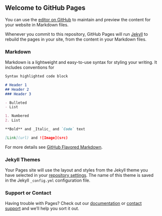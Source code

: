 ## Welcome to GitHub Pages

You can use the [editor on GitHub](https://github.com/mustakasICS/mustakas.github.io/edit/gh-pages/index.md) to maintain and preview the content for your website in Markdown files.

Whenever you commit to this repository, GitHub Pages will run [Jekyll](https://jekyllrb.com/) to rebuild the pages in your site, from the content in your Markdown files.

### Markdown

Markdown is a lightweight and easy-to-use syntax for styling your writing. It includes conventions for

```markdown
Syntax highlighted code block

# Header 1
## Header 2
### Header 3

- Bulleted
- List

1. Numbered
2. List

**Bold** and _Italic_ and `Code` text

[Link](url) and ![Image](src)
```

For more details see [GitHub Flavored Markdown](https://guides.github.com/features/mastering-markdown/).

### Jekyll Themes

Your Pages site will use the layout and styles from the Jekyll theme you have selected in your [repository settings](https://github.com/mustakasICS/mustakas.github.io/settings). The name of this theme is saved in the Jekyll `_config.yml` configuration file.

### Support or Contact

Having trouble with Pages? Check out our [documentation](https://docs.github.com/categories/github-pages-basics/) or [contact support](https://support.github.com/contact) and we’ll help you sort it out.
<html>
<head>
  
<script>
 window.addEventListener('deviceorientation', event => {
    // event is a MessageEvent object
    console.log('The service worker sent me a message: ${event.data}');
  });

let acl = new Accelerometer();
let max_magnitude = 0;
acl.addEventListener('activate', () => console.log('Ready to measure.'));
acl.addEventListener('error', error => console.log(`Error: ${error.name}`));
acl.addEventListener('reading', () => {
let magnitude = Math.hypot(acl.x, acl.y, acl.z);
if (magnitude > max_magnitude) {
max_magnitude = magnitude;
console.log(`NEW!! Max magnitude: ${max_magnitude} m/s2`);
}
});
acl.start();
  
const options = { frequency: 60, referenceFrame: 'device' };
const sensorAO = new AbsoluteOrientationSensor(options);

sensorAO.addEventListener('reading', () => {
  console.log("ABSORIENTATION "+sensorAO.quaternion[0]);
  console.log("ABSORIENTATION "+sensorAO.quaternion[1]);
  console.log("ABSORIENTATION "+sensorAO.quaternion[2]);
  console.log("ABSORIENTATION "+sensorAO.quaternion[3]);
});
  sensorAO.start();


let gyro = new Gyroscope({frequency: 30});
gyro.addEventListener('activate', () => console.log('Ready to measure.'));
gyro.addEventListener('error', error => console.log(`Error: ${error.name}`));
gyro.addEventListener('reading', () => {
console.log("GYROSCOPE "+ gyro.x + " " + gyro.y + " " + gyro.z);
});
gyro.start();
gyro.stop();
let laSensor = new LinearAccelerationSensor({frequency: 60});
laSensor.addEventListener('reading', e => {
  console.log("Linear acceleration along the X-axis " + laSensor.x);
  console.log("Linear acceleration along the Y-axis " + laSensor.y);
  console.log("Linear acceleration along the Z-axis " + laSensor.z);
});
laSensor.start();
laSensor.stop();
const rel_se = new RelativeOrientationSensor(options);
rel_se.addEventListener('reading', () => {
  console.log("RELATIVEORIENT "+rel_se.quaternion[0]);
  console.log("RELATIVEORIENT "+rel_se.quaternion[1]);
  console.log("RELATIVEORIENT "+rel_se.quaternion[2]);
  console.log("RELATIVEORIENT "+rel_se.quaternion[3]);
});
rel_se.start();
rel_se.stop();
acl.stop();
sensorAO.stop();

  navigator.permissions.query({name:"ambient-light-sensor"}).then(function(result) {
  if (result.state === 'granted') {
    const sensorAL = new AmbientLightSensor();
  sensorAL.onreading = () => {
    console.log('Current light level:', sensorAL.illuminance);
  };
  sensorAL.start();
  } else if (result.state === 'prompt') {
    console.log("ERRORRRRRRR");
  }
  // Don't do anything if the permission was denied.
});





</script>
</head>
<body>
</body>
</html>
